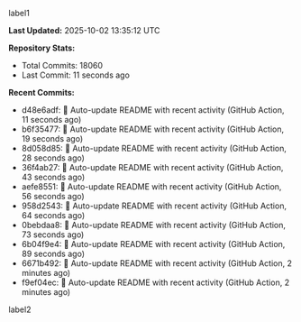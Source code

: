
label1 
<!-- ACTIVITY_START -->
**Last Updated:** 2025-10-02 13:35:12 UTC

**Repository Stats:**
- Total Commits: 18060
- Last Commit: 11 seconds ago

**Recent Commits:**
- d48e6adf: 🤖 Auto-update README with recent activity (GitHub Action, 11 seconds ago)
- b6f35477: 🤖 Auto-update README with recent activity (GitHub Action, 19 seconds ago)
- 8d058d85: 🤖 Auto-update README with recent activity (GitHub Action, 28 seconds ago)
- 36f4ab27: 🤖 Auto-update README with recent activity (GitHub Action, 43 seconds ago)
- aefe8551: 🤖 Auto-update README with recent activity (GitHub Action, 56 seconds ago)
- 958d2543: 🤖 Auto-update README with recent activity (GitHub Action, 64 seconds ago)
- 0bebdaa8: 🤖 Auto-update README with recent activity (GitHub Action, 73 seconds ago)
- 6b04f9e4: 🤖 Auto-update README with recent activity (GitHub Action, 89 seconds ago)
- 6671b492: 🤖 Auto-update README with recent activity (GitHub Action, 2 minutes ago)
- f9ef04ec: 🤖 Auto-update README with recent activity (GitHub Action, 2 minutes ago)
<!-- ACTIVITY_END -->

label2
